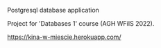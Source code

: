 Postgresql database application

Project for 'Databases 1' course (AGH WFiIS 2022).

https://kina-w-miescie.herokuapp.com/
